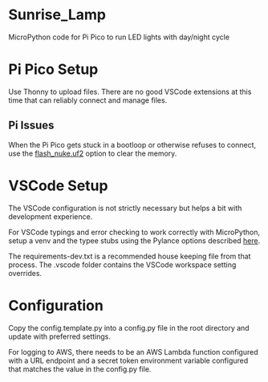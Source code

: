 # Sunrise_Lamp

MicroPython code for Pi Pico to run LED lights with day/night cycle

# Pi Pico Setup

Use Thonny to upload files. There are no good VSCode extensions at this time that can reliably connect and manage files.

## Pi Issues

When the Pi Pico gets stuck in a bootloop or otherwise refuses to connect, use the [flash_nuke.uf2](https://www.raspberrypi.com/documentation/microcontrollers/pico-series.html#resetting-flash-memory) option to clear the memory.

# VSCode Setup

The VSCode configuration is not strictly necessary but helps a bit with development experience.

For VSCode typings and error checking to work correctly with MicroPython, setup a venv and the typee stubs using the Pylance options described [here](https://micropython-stubs.readthedocs.io/en/main/index.html).

The requirements-dev.txt is a recommended house keeping file from that process. The .vscode folder contains the VSCode workspace setting overrides.

# Configuration

Copy the config.template.py into a config.py file in the root directory and update with preferred settings.

For logging to AWS, there needs to be an AWS Lambda function configured with a URL endpoint and a secret token environment variable configured that matches the value in the config.py file.
